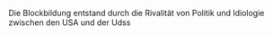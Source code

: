 Die Blockbildung entstand durch die Rivalität von Politik und Idiologie zwischen den USA und der Udss